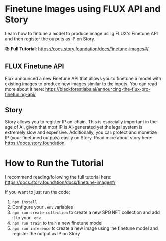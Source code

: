 # Finetune Images using FLUX API and Story

Learn how to fintune a model to produce image using FLUX's Finetune API and then register the outputs as IP on Story.

📚 **Full Tutorial**: https://docs.story.foundation/docs/finetune-images#/

## FLUX Finetune API

Flux announced a new Finetune API that allows you to finetune a model with existing images to produce new images similar to the inputs. You can read more about it here: https://blackforestlabs.ai/announcing-the-flux-pro-finetuning-api/

## Story

Story allows you to register IP on-chain. This is especially important in the age of AI, given that most IP is AI-generated yet the legal system is extremely slow and expensive. Additionally, you can protect and monetize IP (your finetuned outputs) easily on Story. Read more about story here: https://docs.story.foundation

# How to Run the Tutorial

I recommend reading/following the full tutorial here: https://docs.story.foundation/docs/finetune-images#/

If you want to just run the code:

1. `npm install`
2. Configure your `.env` variables
3. `npm run create-collection` to create a new SPG NFT collection and add it to your `.env`
4. `npm run train` to train a new finetune model
5. `npm run inference` to create a new image using the finetune model and register the output as IP on Story
